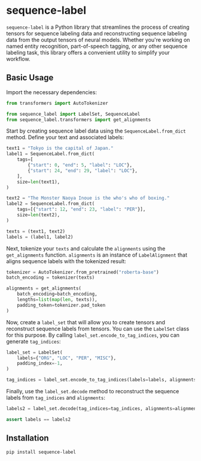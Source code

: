 # sequence-label

`sequence-label` is a Python library that streamlines the process of creating tensors for sequence labeling data and reconstructing sequence labeling data from the output tensors of neural models. Whether you're working on named entity recognition, part-of-speech tagging, or any other sequence labeling task, this library offers a convenient utility to simplify your workflow.

## Basic Usage

Import the necessary dependencies:

```py
from transformers import AutoTokenizer

from sequence_label import LabelSet, SequenceLabel
from sequence_label.transformers import get_alignments
```

Start by creating sequence label data using the `SequenceLabel.from_dict` method. Define your text and associated labels:

```py
text1 = "Tokyo is the capital of Japan."
label1 = SequenceLabel.from_dict(
    tags=[
        {"start": 0, "end": 5, "label": "LOC"},
        {"start": 24, "end": 29, "label": "LOC"},
    ],
    size=len(text1),
)

text2 = "The Monster Naoya Inoue is the who's who of boxing."
label2 = SequenceLabel.from_dict(
    tags=[{"start": 12, "end": 23, "label": "PER"}],
    size=len(text2),
)

texts = (text1, text2)
labels = (label1, label2)
```

Next, tokenize your `texts` and calculate the `alignments` using the `get_alignments` function. `alignments` is an instance of `LabelAlignment` that aligns sequence labels with the tokenized result:

```py
tokenizer = AutoTokenizer.from_pretrained("roberta-base")
batch_encoding = tokenizer(texts)

alignments = get_alignments(
    batch_encoding=batch_encoding,
    lengths=list(map(len, texts)),
    padding_token=tokenizer.pad_token
)
```

Now, create a `label_set` that will allow you to create tensors and reconstruct sequence labels from tensors. You can use the `LabelSet` class for this purpose. By calling `label_set.encode_to_tag_indices`, you can generate `tag_indices`:

```py
label_set = LabelSet(
    labels={"ORG", "LOC", "PER", "MISC"},
    padding_index=-1,
)

tag_indices = label_set.encode_to_tag_indices(labels=labels, alignments=alignments)
```

Finally, use the `label_set.decode` method to reconstruct the sequence labels from `tag_indices` and `alignments`:

```py
labels2 = label_set.decode(tag_indices=tag_indices, alignments=alignments)

assert labels == labels2
```

## Installation

```
pip install sequence-label
```
